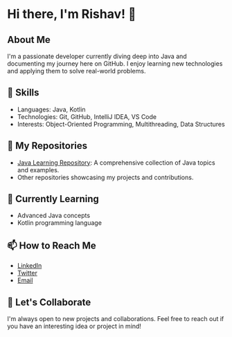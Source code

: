 # Hi there, I'm Rishav! 👋

## About Me
I'm a passionate developer currently diving deep into Java and documenting my journey here on GitHub. I enjoy learning new technologies and applying them to solve real-world problems.

## 🌟 Skills
- Languages: Java, Kotlin
- Technologies: Git, GitHub, IntelliJ IDEA, VS Code
- Interests: Object-Oriented Programming, Multithreading, Data Structures

## 📂 My Repositories
- [Java Learning Repository](https://github.com/dellg/java): A comprehensive collection of Java topics and examples.
- Other repositories showcasing my projects and contributions.

## 🌱 Currently Learning
- Advanced Java concepts
- Kotlin programming language

## 📫 How to Reach Me
- [LinkedIn](https://www.linkedin.com/in/your-linkedin-profile)
- [Twitter](https://twitter.com/your-twitter-handle)
- [Email](mailto:rishavsharma21a@gmail.com)

## 🚀 Let's Collaborate
I'm always open to new projects and collaborations. Feel free to reach out if you have an interesting idea or project in mind!
